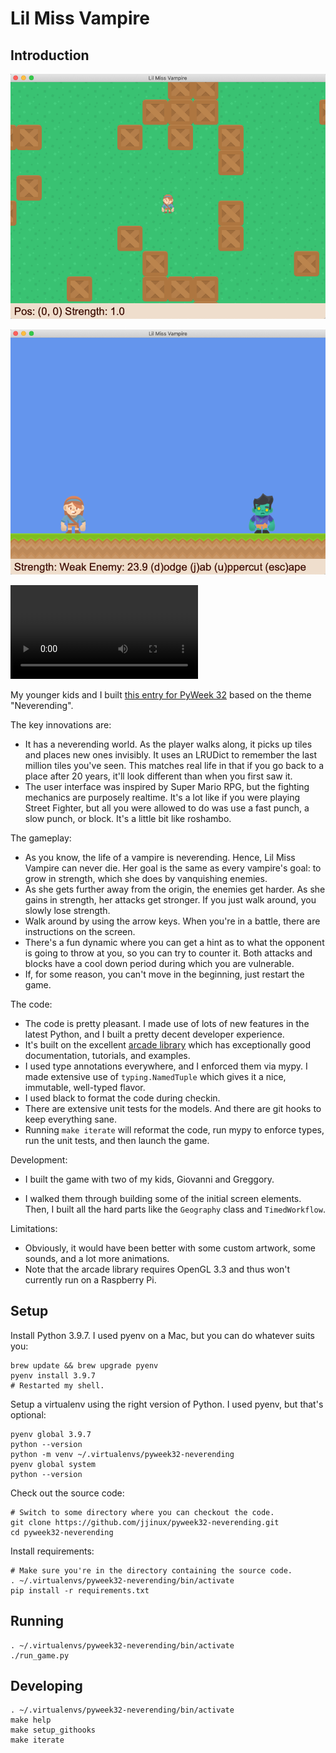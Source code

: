 # Lil Miss Vampire
## Introduction

![world_view](images/world_view.png)

![battle_view](images/battle_view.png)

![game_play](https://s3.eu-west-2.amazonaws.com/media.pyweek.org/32/jjinux-pyweek32/gameplay.mp4)

My younger kids and I built [this entry for PyWeek 32](https://pyweek.org/e/jjinux-pyweek32/) based on the theme "Neverending".

The key innovations are:

* It has a neverending world. As the player walks along, it picks up tiles and places new ones invisibly. It uses an LRUDict to remember the last million tiles you've seen. This matches real life in that if you go back to a place after 20 years, it'll look different than when you first saw it.
* The user interface was inspired by Super Mario RPG, but the fighting mechanics are purposely realtime. It's a lot like if you were playing Street Fighter, but all you were allowed to do was use a fast punch, a slow punch, or block. It's a little bit like roshambo.

The gameplay:

* As you know, the life of a vampire is neverending. Hence, Lil Miss Vampire can never die. Her goal is the same as every vampire's goal: to grow in strength, which she does by vanquishing enemies.
* As she gets further away from the origin, the enemies get harder. As she gains in strength, her attacks get stronger. If you just walk around, you slowly lose strength.
* Walk around by using the arrow keys. When you're in a battle, there are instructions on the screen.
* There's a fun dynamic where you can get a hint as to what the opponent is going to throw at you, so you can try to counter it. Both attacks and blocks have a cool down period during which you are vulnerable.
* If, for some reason, you can't move in the beginning, just restart the game.

The code:

* The code is pretty pleasant. I made use of lots of new features in the latest Python, and I built a pretty decent developer experience.
* It's built on the excellent [arcade library](https://api.arcade.academy/en/latest/index.html) which has exceptionally good documentation, tutorials, and examples.
* I used type annotations everywhere, and I enforced them via mypy. I made extensive use of `typing.NamedTuple` which gives it a nice, immutable, well-typed flavor.
* I used black to format the code during checkin.
* There are extensive unit tests for the models. And there are git hooks to keep everything sane.
* Running `make iterate` will reformat the code, run mypy to enforce types, run the unit tests, and then launch the game.

Development:

* I built the game with two of my kids, Giovanni and Greggory.

* I walked them through building some of the initial screen elements. Then, I built all the hard parts like the `Geography` class and `TimedWorkflow`.

Limitations:

* Obviously, it would have been better with some custom artwork, some sounds, and a lot more animations.
* Note that the arcade library requires OpenGL 3.3 and thus won't currently run on a Raspberry Pi.

## Setup


Install Python 3.9.7. I used pyenv on a Mac, but you can do whatever suits you:

```
brew update && brew upgrade pyenv
pyenv install 3.9.7
# Restarted my shell.
```

Setup a virtualenv using the right version of Python. I used pyenv, but that's optional:

```
pyenv global 3.9.7
python --version
python -m venv ~/.virtualenvs/pyweek32-neverending
pyenv global system
python --version
```

Check out the source code:

```
# Switch to some directory where you can checkout the code.
git clone https://github.com/jjinux/pyweek32-neverending.git
cd pyweek32-neverending
```

Install requirements:

```
# Make sure you're in the directory containing the source code.
. ~/.virtualenvs/pyweek32-neverending/bin/activate
pip install -r requirements.txt
```

## Running

```
. ~/.virtualenvs/pyweek32-neverending/bin/activate
./run_game.py
```

## Developing

```
. ~/.virtualenvs/pyweek32-neverending/bin/activate
make help
make setup_githooks
make iterate
```
